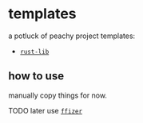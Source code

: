 # templates

a potluck of peachy project templates:

- [`rust-lib`](./rust-lib)

## how to use

manually copy things for now.

TODO later use [`ffizer`](https://github.com/ffizer/ffizer)

